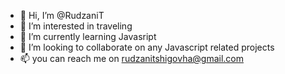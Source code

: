 - 👋 Hi, I’m @RudzaniT
- 👀 I’m interested in traveling 
- 🌱 I’m currently learning Javasript
- 💞️ I’m looking to collaborate on any Javascript related projects
- 📫 you can reach me on rudzanitshigovha@gmail.com

<!---
RudzaniT/RudzaniT is a ✨ special ✨ repository because its `README.md` (this file) appears on your GitHub profile.
You can click the Preview link to take a look at your changes.
--->
